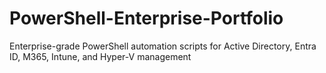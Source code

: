 # PowerShell-Enterprise-Portfolio
Enterprise-grade PowerShell automation scripts for Active Directory, Entra ID, M365, Intune, and Hyper-V management
